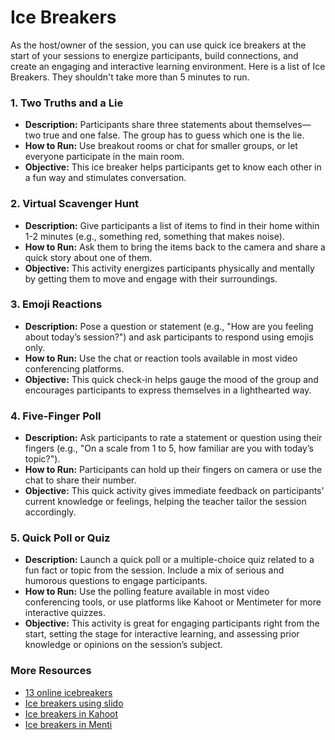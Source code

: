 # Ice Breakers

As the host/owner of the session, you can use quick ice breakers at the start of your sessions to energize participants, build connections, and create an engaging and interactive learning environment. Here is a list of Ice Breakers. They shouldn't take more than 5 minutes to run. 

### 1. Two Truths and a Lie

- **Description:** Participants share three statements about themselves—two true and one false. The group has to guess which one is the lie.
- **How to Run:** Use breakout rooms or chat for smaller groups, or let everyone participate in the main room.
- **Objective:** This ice breaker helps participants get to know each other in a fun way and stimulates conversation.

### 2. Virtual Scavenger Hunt

- **Description:** Give participants a list of items to find in their home within 1-2 minutes (e.g., something red, something that makes noise).
- **How to Run:** Ask them to bring the items back to the camera and share a quick story about one of them.
- **Objective:**  This activity energizes participants physically and mentally by getting them to move and engage with their surroundings.

### 3. Emoji Reactions

- **Description:** Pose a question or statement (e.g., "How are you feeling about today’s session?") and ask participants to respond using emojis only.
- **How to Run:** Use the chat or reaction tools available in most video conferencing platforms.
- **Objective:**  This quick check-in helps gauge the mood of the group and encourages participants to express themselves in a lighthearted way.

### 4. Five-Finger Poll

- **Description:** Ask participants to rate a statement or question using their fingers (e.g., "On a scale from 1 to 5, how familiar are you with today’s topic?").
- **How to Run:** Participants can hold up their fingers on camera or use the chat to share their number.
- **Objective:**  This quick activity gives immediate feedback on participants' current knowledge or feelings, helping the teacher tailor the session accordingly.

### 5. Quick Poll or Quiz

- **Description:** Launch a quick poll or a multiple-choice quiz related to a fun fact or topic from the session. Include a mix of serious and humorous questions to engage participants.
- **How to Run:** Use the polling feature available in most video conferencing tools, or use platforms like Kahoot or Mentimeter for more interactive quizzes.
- **Objective:** This activity is great for engaging participants right from the start, setting the stage for interactive learning, and assessing prior knowledge or opinions on the session’s subject.


### More Resources

- [13 online icebreakers](https://howspace.com/blog/13-online-icebreakers-energizer-activities-and-games-to-make-your-next-workshop-more-engaging/)
- [Ice breakers using slido](https://blog.slido.com/virtual-icebreakers/)
- [Ice breakers in Kahoot](https://kahoot.com/blog/2024/05/28/energizing-icebreakers-for-meetings-presentations/)
- [Ice breakers in Menti](https://www.mentimeter.com/de-DE/templates/icebreakers-templates-examples/fun)